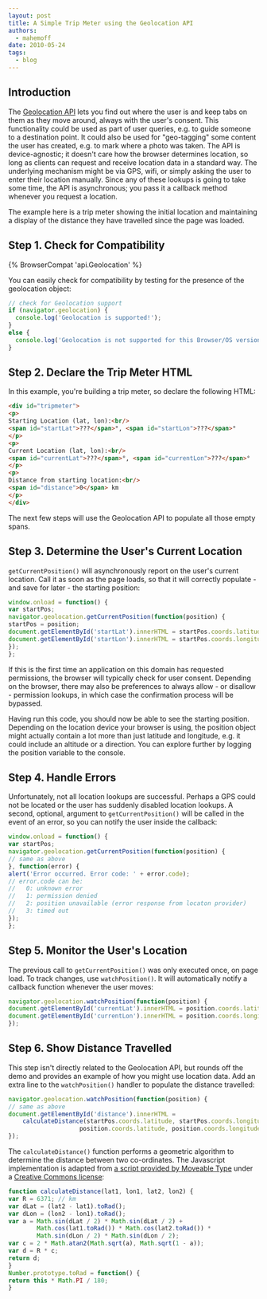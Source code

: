 ```yaml
---
layout: post
title: A Simple Trip Meter using the Geolocation API
authors:
  - mahemoff
date: 2010-05-24
tags:
  - blog
---
```


## Introduction

The [Geolocation API](http://dev.w3.org/geo/api/) lets you find out where the user is and keep tabs on them as they move around, always with the user's consent. This functionality could be used as part of user queries, e.g. to guide someone to a destination point. It could also be used for "geo-tagging" some content the user has created, e.g. to mark where a photo was taken. The API is device-agnostic; it doesn't care how the browser determines location, so long as clients can request and receive location data in a standard way. The underlying mechanism might be via GPS, wifi, or simply asking the user to enter their location manually. Since any of these lookups is going to take some time, the API is asynchronous; you pass it a callback method whenever you request a location.

The example here is a trip meter showing the initial location and maintaining a display of the distance they have travelled since the page was loaded.

## Step 1. Check for Compatibility

{% BrowserCompat 'api.Geolocation' %}

You can easily check for compatibility by testing for the presence of the geolocation object:

```js
// check for Geolocation support
if (navigator.geolocation) {
  console.log('Geolocation is supported!');
}
else {
  console.log('Geolocation is not supported for this Browser/OS version yet.');
}
```

## Step 2. Declare the Trip Meter HTML

In this example, you're building a trip meter, so declare the following HTML:

```html
<div id="tripmeter">
<p>
Starting Location (lat, lon):<br/>
<span id="startLat">???</span>°, <span id="startLon">???</span>°
</p>
<p>
Current Location (lat, lon):<br/>
<span id="currentLat">???</span>°, <span id="currentLon">???</span>°
</p>
<p>
Distance from starting location:<br/>
<span id="distance">0</span> km
</p>
</div>
```

The next few steps will use the Geolocation API to populate all those empty spans.

## Step 3. Determine the User's Current Location

`getCurrentPosition()` will asynchronously report on the user's current location. Call it as soon as the page loads, so that it will correctly populate - and save for later - the starting position:

```js
window.onload = function() {
var startPos;
navigator.geolocation.getCurrentPosition(function(position) {
startPos = position;
document.getElementById('startLat').innerHTML = startPos.coords.latitude;
document.getElementById('startLon').innerHTML = startPos.coords.longitude;
});
};
```

If this is the first time an application on this domain has requested permissions, the browser will
typically check for user consent. Depending on the browser, there may also be preferences to always
allow - or disallow - permission lookups, in which case the confirmation process will be bypassed.

Having run this code, you should now be able to see the starting position. Depending on the location
device your browser is using, the position object might actually contain a lot more than just latitude
and longitude, e.g. it could include an altitude or a direction. You can explore further by logging
the position variable to the console.

## Step 4. Handle Errors

Unfortunately, not all location lookups are successful. Perhaps a GPS could not be located or
the user has suddenly disabled location lookups. A second, optional, argument to `getCurrentPosition()`
will be called in the event of an error, so you can notify the user inside the callback:

```js
window.onload = function() {
var startPos;
navigator.geolocation.getCurrentPosition(function(position) {
// same as above
}, function(error) {
alert('Error occurred. Error code: ' + error.code);
// error.code can be:
//   0: unknown error
//   1: permission denied
//   2: position unavailable (error response from locaton provider)
//   3: timed out
});
};
```

## Step 5. Monitor the User's Location

The previous call to `getCurrentPosition()` was only executed once, on page load. To track changes,
use `watchPosition()`. It will automatically notify a callback function whenever the user moves:

```js
navigator.geolocation.watchPosition(function(position) {
document.getElementById('currentLat').innerHTML = position.coords.latitude;
document.getElementById('currentLon').innerHTML = position.coords.longitude;
});
```

## Step 6. Show Distance Travelled

This step isn't directly related to the Geolocation API, but rounds off the demo and provides an
example of how you might use location data. Add an extra line to the `watchPosition()` handler to populate the distance travelled:

```js
navigator.geolocation.watchPosition(function(position) {
// same as above
document.getElementById('distance').innerHTML =
    calculateDistance(startPos.coords.latitude, startPos.coords.longitude,
                    position.coords.latitude, position.coords.longitude);
});
```

The `calculateDistance()` function performs a geometric algorithm to determine
the distance between two co-ordinates. The Javascript implementation is adapted from [a script provided by Moveable Type](http://www.movable-type.co.uk/scripts/latlong.html)
under a [Creative Commons license](http://creativecommons.org/licenses/by/3.0/):

```js
function calculateDistance(lat1, lon1, lat2, lon2) {
var R = 6371; // km
var dLat = (lat2 - lat1).toRad();
var dLon = (lon2 - lon1).toRad();
var a = Math.sin(dLat / 2) * Math.sin(dLat / 2) +
        Math.cos(lat1.toRad()) * Math.cos(lat2.toRad()) *
        Math.sin(dLon / 2) * Math.sin(dLon / 2);
var c = 2 * Math.atan2(Math.sqrt(a), Math.sqrt(1 - a));
var d = R * c;
return d;
}
Number.prototype.toRad = function() {
return this * Math.PI / 180;
}
```
